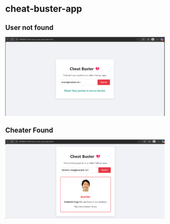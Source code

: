 # cheat-buster-app

<h2>User not found</h2>

![alt text](image-1.png)

<h2>Cheater Found</h2>

![alt text](image-2.png)